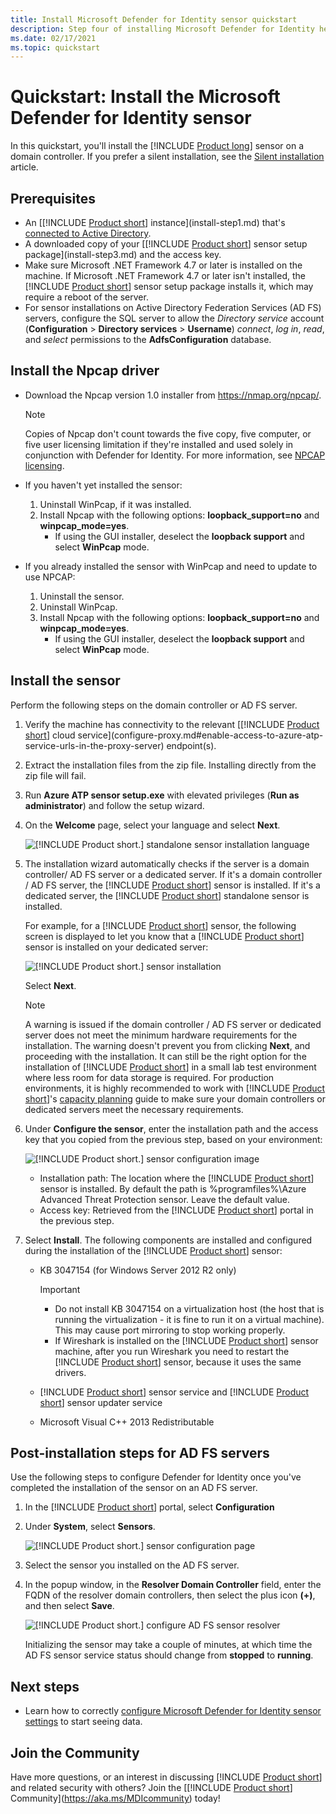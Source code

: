 ```yaml
---
title: Install Microsoft Defender for Identity sensor quickstart
description: Step four of installing Microsoft Defender for Identity helps you to install the Defender for Identity sensor.
ms.date: 02/17/2021
ms.topic: quickstart
---
```


# Quickstart: Install the Microsoft Defender for Identity sensor

In this quickstart, you'll install the [!INCLUDE [Product long](includes/product-long.md)] sensor on a domain controller. If you prefer a silent installation, see the [Silent installation](silent-installation.md) article.

## Prerequisites

- An [[!INCLUDE [Product short](includes/product-short.md)] instance](install-step1.md) that's [connected to Active Directory](install-step2.md).
- A downloaded copy of your [[!INCLUDE [Product short](includes/product-short.md)] sensor setup package](install-step3.md) and the access key.
- Make sure Microsoft .NET Framework 4.7 or later is installed on the machine. If Microsoft .NET Framework 4.7 or later isn't installed, the [!INCLUDE [Product short](includes/product-short.md)] sensor setup package installs it, which may require a reboot of the server.
- For sensor installations on Active Directory Federation Services (AD FS) servers, configure the SQL server to allow the *Directory service* account (**Configuration** > **Directory services** > **Username**) *connect*, *log in*, *read*, and *select* permissions to the **AdfsConfiguration** database.

## Install the Npcap driver

-  Download the Npcap version 1.0 installer from <https://nmap.org/npcap/>.

    >[!NOTE]
    >Copies of Npcap don't count towards the five copy, five computer, or five user licensing limitation if they're installed and used solely in conjunction with Defender for Identity. For more information, see [NPCAP licensing](https://github.com/nmap/npcap/blob/master/LICENSE).

- If you haven't yet installed the sensor:
  1. Uninstall WinPcap, if it was installed.
  1. Install Npcap with the following options: **loopback_support=no** and **winpcap_mode=yes**.
     - If using the GUI installer, deselect the **loopback support** and select **WinPcap** mode.

- If you already installed the sensor with WinPcap and need to update to use NPCAP:
  1. Uninstall the sensor.
  1. Uninstall WinPcap.
  1. Install Npcap with the following options: **loopback_support=no** and **winpcap_mode=yes**.
     - If using the GUI installer, deselect the **loopback support** and select **WinPcap** mode.

## Install the sensor

Perform the following steps on the domain controller or AD FS server.

1. Verify the machine has connectivity to the relevant [[!INCLUDE [Product short](includes/product-short.md)] cloud service](configure-proxy.md#enable-access-to-azure-atp-service-urls-in-the-proxy-server) endpoint(s).
1. Extract the installation files from the zip file. Installing directly from the zip file will fail.
1. Run **Azure ATP sensor setup.exe** with elevated privileges (**Run as administrator**) and follow the setup wizard.
1. On the **Welcome** page, select your language and select **Next**.

    ![[!INCLUDE [Product short.](includes/product-short.md)] standalone sensor installation language](media/sensor-install-language.png)

1. The installation wizard automatically checks if the server is a domain controller/ AD FS server or a dedicated server. If it's a domain controller / AD FS server, the [!INCLUDE [Product short](includes/product-short.md)] sensor is installed. If it's a dedicated server, the [!INCLUDE [Product short](includes/product-short.md)] standalone sensor is installed.

    For example, for a [!INCLUDE [Product short](includes/product-short.md)] sensor, the following screen is displayed to let you know that a [!INCLUDE [Product short](includes/product-short.md)] sensor is installed on your dedicated server:

    ![[!INCLUDE [Product short.](includes/product-short.md)] sensor installation](media/sensor-install-deployment-type.png)

    Select **Next**.

    > [!NOTE]
    > A warning is issued if the domain controller / AD FS server or dedicated server does not meet the minimum hardware requirements for the installation. The warning doesn't prevent you from clicking **Next**, and proceeding with the installation. It can still be the right option for the installation of [!INCLUDE [Product short](includes/product-short.md)] in a small lab test environment where less room for data storage is required. For production environments, it is highly recommended to work with [!INCLUDE [Product short](includes/product-short.md)]'s [capacity planning](capacity-planning.md) guide to make sure your domain controllers or dedicated servers meet the necessary requirements.

1. Under **Configure the sensor**, enter the installation path and the access key that you copied from the previous step, based on your environment:

    ![[!INCLUDE [Product short.](includes/product-short.md)] sensor configuration image](media/sensor-install-config.png)

    - Installation path: The location where the [!INCLUDE [Product short](includes/product-short.md)] sensor is installed. By default the path is  %programfiles%\Azure Advanced Threat Protection sensor. Leave the default value.
    - Access key: Retrieved from the [!INCLUDE [Product short](includes/product-short.md)] portal in the previous step.

1. Select **Install**. The following components are installed and configured during the installation of the [!INCLUDE [Product short](includes/product-short.md)] sensor:

    - KB 3047154 (for Windows Server 2012 R2 only)

        > [!IMPORTANT]
        >
        > - Do not install KB 3047154 on a virtualization host (the host that is running the virtualization -  it is fine to run it on a virtual machine). This may cause port mirroring to stop working properly.
        > - If Wireshark is installed on the [!INCLUDE [Product short](includes/product-short.md)] sensor machine, after you run Wireshark you need to restart the [!INCLUDE [Product short](includes/product-short.md)] sensor, because it uses the same drivers.

    - [!INCLUDE [Product short](includes/product-short.md)] sensor service and [!INCLUDE [Product short](includes/product-short.md)] sensor updater service
    - Microsoft Visual C++ 2013 Redistributable

## Post-installation steps for AD FS servers

Use the following steps to configure Defender for Identity once you've completed the installation of the sensor on an AD FS server.

1. In the [!INCLUDE [Product short](includes/product-short.md)] portal, select **Configuration**

1. Under **System**, select **Sensors**.

    ![[!INCLUDE [Product short.](includes/product-short.md)] sensor configuration page](media/sensor-config.png)

1. Select the sensor you installed on the AD FS server.
1. In the popup window, in the **Resolver Domain Controller** field, enter the FQDN of the resolver domain controllers, then select the plus icon **(+)**, and then select **Save**.  

    ![[!INCLUDE [Product short.](includes/product-short.md)] configure AD FS sensor resolver](media/sensor-config-adfs-resolver.png)

    Initializing the sensor may take a couple of minutes, at which time the AD FS sensor service status should change from **stopped** to **running**.

## Next steps

- Learn how to correctly [configure Microsoft Defender for Identity sensor settings](install-step5.md) to start seeing data.

## Join the Community

Have more questions, or an interest in discussing [!INCLUDE [Product short](includes/product-short.md)] and related security with others? Join the [[!INCLUDE [Product short](includes/product-short.md)] Community](<https://aka.ms/MDIcommunity>) today!
